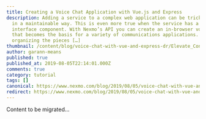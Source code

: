 ```yaml
---
title: Creating a Voice Chat Application with Vue.js and Express
description: Adding a service to a complex web application can be tricky to do
  in a maintainable way. This is even more true when the service has a user
  interface component. With Nexmo’s API you can create an in-browser voice chat
  that becomes the basis for a variety of communications applications. But even
  organizing the pieces […]
thumbnail: /content/blog/voice-chat-with-vue-and-express-dr/Elevate_ConversationVueJS-1.png
author: garann-means
published: true
published_at: 2019-08-05T22:14:01.000Z
comments: true
category: tutorial
tags: []
canonical: https://www.nexmo.com/blog/2019/08/05/voice-chat-with-vue-and-express-dr
redirect: https://www.nexmo.com/blog/2019/08/05/voice-chat-with-vue-and-express-dr
---
```


Content to be migrated...
